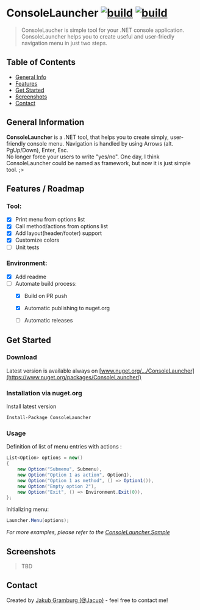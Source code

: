 # ConsoleLauncher  [![build](https://github.com/Jacup/ConsoleLauncher/actions/workflows/dotnet.yml/badge.svg)](https://github.com/Jacup/ConsoleLauncher/actions/workflows/dotnet.yml) [![build](https://github.com/Jacup/ConsoleLauncher/actions/workflows/publish.yml/badge.svg)](https://github.com/Jacup/ConsoleLauncher/actions/workflows/publish.yml)

> ConsoleLaucher is simple tool for your .NET console application. ConsoleLauncher helps you to create useful and user-friedly navigation menu in just two steps.


## Table of Contents

* [General Info](#general-information)
* [Features](#features--roadmap)
* [Get Started](#get-started)
* [~~Screenshots~~](#screenshots)
* [Contact](#contact)


## General Information

**ConsoleLauncher** is a .NET tool, that helps you to create simply, user-friendly console menu. Navigation is handled by using Arrows (alt. PgUp/Down), Enter, Esc.  
No longer force your users to write "yes/no". 
One day, I think ConsoleLauncher could be named as framework, but now it is just simple tool. ;> 


## Features / Roadmap

### Tool: 
- [x] Print menu from options list 
- [x] Call method/actions from options list
- [x] Add layout(header/footer) support
- [x] Customize colors
- [ ] Unit tests

### Environment: 
- [x] Add readme
- [ ] Automate build process:
    - [x] Build on PR push
    - [x] Automatic publishing to nuget.org
    - [ ] Automatic releases


## Get Started

### Download

Latest version is available always on [www.nuget.org/.../ConsoleLauncher](https://www.nuget.org/packages/ConsoleLauncher/)


### Installation via nuget.org

Install latest version
```ps
Install-Package ConsoleLauncher
```

### Usage


Definition of list of menu entries with actions :
```cs
List<Option> options = new()
{
    new Option("Submenu", Submenu),
    new Option("Option 1 as action", Option1),
    new Option("Option 1 as method", () => Option1()),
    new Option("Empty option 2"),
    new Option("Exit", () => Environment.Exit(0)),
};
```

Initializing menu:
```cs
Launcher.Menu(options);
```

_For more examples, please refer to the [ConsoleLauncher.Sample](https://github.com/Jacup/ConsoleLauncher/tree/main/ConsoleLauncher.Sample)_


## Screenshots

> TBD


## Contact

Created by [Jakub Gramburg (@Jacup)](https://github.com/Jacup) - feel free to contact me!
